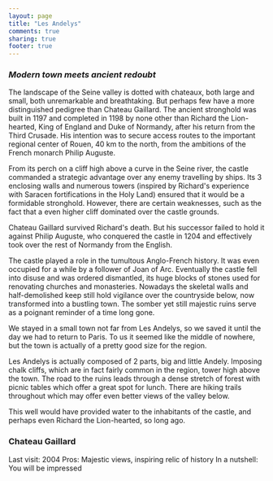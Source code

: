 ```yaml
---
layout: page
title: "Les Andelys"
comments: true
sharing: true
footer: true
---
```

<h3><em>Modern town meets ancient redoubt</em></h3>

The landscape of the Seine valley is dotted with chateaux, both large and small, both unremarkable and breathtaking. But perhaps few have a more distinguished pedigree than Chateau Gaillard. The ancient stronghold was built in 1197 and completed in 1198 by none other than Richard the Lion-hearted, King of England and Duke of Normandy, after his return from the Third Crusade. His intention was to secure access routes to the important regional center of Rouen, 40 km to the north, from the ambitions of the French monarch Philip Auguste. 

From its perch on a cliff high above a curve in the Seine river, the castle commanded a strategic advantage over any enemy travelling by ships. Its 3 enclosing walls and numerous towers (inspired by Richard's experience with Saracen fortifications in the Holy Land) ensured that it would be a formidable stronghold. However, there are certain weaknesses, such as the fact that a even higher cliff dominated over the castle grounds. 

Chateau Gaillard survived Richard's death. But his successor failed to hold it against Philip Auguste, who conquered the castle in 1204 and effectively took over the rest of Normandy from the English.

The castle played a role in the tumultous Anglo-French history. It was even occupied for a while by a follower of Joan of Arc. Eventually the castle fell into disuse and was ordered dismantled, its huge blocks of stones used for renovating churches and monasteries. Nowadays the skeletal walls and half-demolished keep still hold vigilance over the countryside below, now transformed into a bustling town. The somber yet still majestic ruins serve as a poignant reminder of a time long gone.

We stayed in a small town not far from Les Andelys, so we saved it until the day we had to return to Paris. To us it seemed like the middle of nowhere, but the town is actually of a pretty good size for the region. 

Les Andelys is actually composed of 2 parts, big and little Andely. Imposing chalk cliffs, which are in fact fairly common in the region, tower high above the town. The road to the ruins leads through a dense stretch of forest with picnic tables which offer a great spot for lunch. There are hiking trails throughout which may offer even better views of the valley below.

This well would have provided water to the inhabitants of the castle, and perhaps even Richard the Lion-hearted, so long ago.

<h3>Chateau Gaillard</h3>

Last visit: 2004
Pros: Majestic views, inspiring relic of history
In a nutshell: You will be impressed



